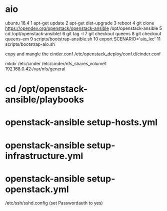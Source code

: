 # aio

ubuntu 16.4
1  apt-get update
2  apt-get dist-upgrade
3  reboot
4  git clone https://opendev.org/openstack/openstack-ansible     /opt/openstack-ansible
5  cd /opt/openstack-ansible/
6  git tag -l
7  git checkout queens
8  git checkout queens-em
9  scripts/bootstrap-ansible.sh
10  export SCENARIO='aio_lxc'
11  scripts/bootstrap-aio.sh

copy and mangle the cinder.conf
/etc/openstack_deploy/conf.d/cinder.conf

mkdir /etc/cinder
/etc/cinder/nfs_shares_volume1
192.168.0.42:/var/nfs/general

# cd /opt/openstack-ansible/playbooks
# openstack-ansible setup-hosts.yml
# openstack-ansible setup-infrastructure.yml
# openstack-ansible setup-openstack.yml

/etc/ssh/sshd.config  (set Passwordauth to yes)
